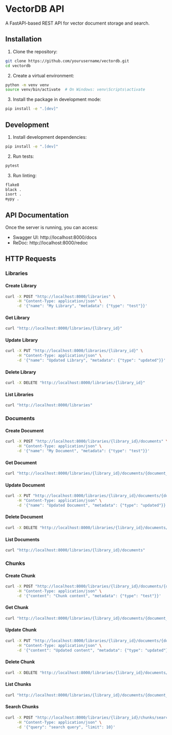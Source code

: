 # VectorDB API

A FastAPI-based REST API for vector document storage and search.

## Installation

1. Clone the repository:

```bash
git clone https://github.com/yourusername/vectordb.git
cd vectordb
```

2. Create a virtual environment:

```bash
python -m venv venv
source venv/bin/activate  # On Windows: venv\Scripts\activate
```

3. Install the package in development mode:

```bash
pip install -e ".[dev]"
```

## Development

1. Install development dependencies:

```bash
pip install -e ".[dev]"
```

2. Run tests:

```bash
pytest
```

3. Run linting:

```bash
flake8
black .
isort .
mypy .
```

## API Documentation

Once the server is running, you can access:

- Swagger UI: http://localhost:8000/docs
- ReDoc: http://localhost:8000/redoc

## HTTP Requests

### Libraries

#### Create Library

```bash
curl -X POST "http://localhost:8000/libraries" \
     -H "Content-Type: application/json" \
     -d '{"name": "My Library", "metadata": {"type": "test"}}'
```

#### Get Library

```bash
curl "http://localhost:8000/libraries/{library_id}"
```

#### Update Library

```bash
curl -X PUT "http://localhost:8000/libraries/{library_id}" \
     -H "Content-Type: application/json" \
     -d '{"name": "Updated Library", "metadata": {"type": "updated"}}'
```

#### Delete Library

```bash
curl -X DELETE "http://localhost:8000/libraries/{library_id}"
```

#### List Libraries

```bash
curl "http://localhost:8000/libraries"
```

### Documents

#### Create Document

```bash
curl -X POST "http://localhost:8000/libraries/{library_id}/documents" \
     -H "Content-Type: application/json" \
     -d '{"name": "My Document", "metadata": {"type": "test"}}'
```

#### Get Document

```bash
curl "http://localhost:8000/libraries/{library_id}/documents/{document_id}"
```

#### Update Document

```bash
curl -X PUT "http://localhost:8000/libraries/{library_id}/documents/{document_id}" \
     -H "Content-Type: application/json" \
     -d '{"name": "Updated Document", "metadata": {"type": "updated"}}'
```

#### Delete Document

```bash
curl -X DELETE "http://localhost:8000/libraries/{library_id}/documents/{document_id}"
```

#### List Documents

```bash
curl "http://localhost:8000/libraries/{library_id}/documents"
```

### Chunks

#### Create Chunk

```bash
curl -X POST "http://localhost:8000/libraries/{library_id}/documents/{document_id}/chunks" \
     -H "Content-Type: application/json" \
     -d '{"content": "Chunk content", "metadata": {"type": "test"}}'
```

#### Get Chunk

```bash
curl "http://localhost:8000/libraries/{library_id}/documents/{document_id}/chunks/{chunk_id}"
```

#### Update Chunk

```bash
curl -X PUT "http://localhost:8000/libraries/{library_id}/documents/{document_id}/chunks/{chunk_id}" \
     -H "Content-Type: application/json" \
     -d '{"content": "Updated content", "metadata": {"type": "updated"}}'
```

#### Delete Chunk

```bash
curl -X DELETE "http://localhost:8000/libraries/{library_id}/documents/{document_id}/chunks/{chunk_id}"
```

#### List Chunks

```bash
curl "http://localhost:8000/libraries/{library_id}/documents/{document_id}/chunks"
```

#### Search Chunks

```bash
curl -X POST "http://localhost:8000/libraries/{library_id}/chunks/search" \
     -H "Content-Type: application/json" \
     -d '{"query": "search query", "limit": 10}'
```
